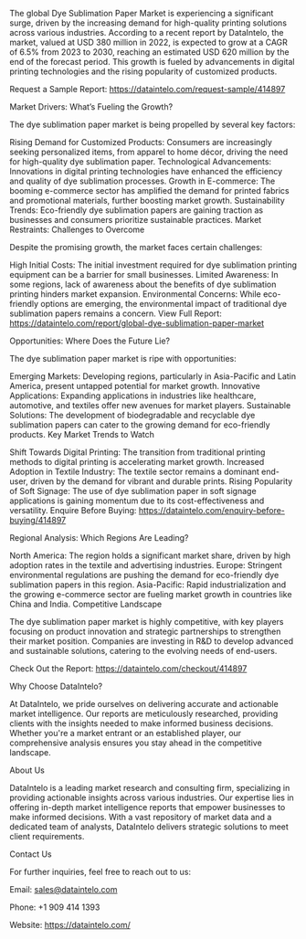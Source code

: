 The global Dye Sublimation Paper Market is experiencing a significant surge, driven by the increasing demand for high-quality printing solutions across various industries. According to a recent report by DataIntelo, the market, valued at USD 380 million in 2022, is expected to grow at a CAGR of 6.5% from 2023 to 2030, reaching an estimated USD 620 million by the end of the forecast period. This growth is fueled by advancements in digital printing technologies and the rising popularity of customized products.

Request a Sample Report: https://dataintelo.com/request-sample/414897

Market Drivers: What’s Fueling the Growth?

The dye sublimation paper market is being propelled by several key factors:

Rising Demand for Customized Products: Consumers are increasingly seeking personalized items, from apparel to home décor, driving the need for high-quality dye sublimation paper.
Technological Advancements: Innovations in digital printing technologies have enhanced the efficiency and quality of dye sublimation processes.
Growth in E-commerce: The booming e-commerce sector has amplified the demand for printed fabrics and promotional materials, further boosting market growth.
Sustainability Trends: Eco-friendly dye sublimation papers are gaining traction as businesses and consumers prioritize sustainable practices.
Market Restraints: Challenges to Overcome

Despite the promising growth, the market faces certain challenges:

High Initial Costs: The initial investment required for dye sublimation printing equipment can be a barrier for small businesses.
Limited Awareness: In some regions, lack of awareness about the benefits of dye sublimation printing hinders market expansion.
Environmental Concerns: While eco-friendly options are emerging, the environmental impact of traditional dye sublimation papers remains a concern.
View Full Report: https://dataintelo.com/report/global-dye-sublimation-paper-market

Opportunities: Where Does the Future Lie?

The dye sublimation paper market is ripe with opportunities:

Emerging Markets: Developing regions, particularly in Asia-Pacific and Latin America, present untapped potential for market growth.
Innovative Applications: Expanding applications in industries like healthcare, automotive, and textiles offer new avenues for market players.
Sustainable Solutions: The development of biodegradable and recyclable dye sublimation papers can cater to the growing demand for eco-friendly products.
Key Market Trends to Watch

Shift Towards Digital Printing: The transition from traditional printing methods to digital printing is accelerating market growth.
Increased Adoption in Textile Industry: The textile sector remains a dominant end-user, driven by the demand for vibrant and durable prints.
Rising Popularity of Soft Signage: The use of dye sublimation paper in soft signage applications is gaining momentum due to its cost-effectiveness and versatility.
Enquire Before Buying: https://dataintelo.com/enquiry-before-buying/414897

Regional Analysis: Which Regions Are Leading?

North America: The region holds a significant market share, driven by high adoption rates in the textile and advertising industries.
Europe: Stringent environmental regulations are pushing the demand for eco-friendly dye sublimation papers in this region.
Asia-Pacific: Rapid industrialization and the growing e-commerce sector are fueling market growth in countries like China and India.
Competitive Landscape

The dye sublimation paper market is highly competitive, with key players focusing on product innovation and strategic partnerships to strengthen their market position. Companies are investing in R&D to develop advanced and sustainable solutions, catering to the evolving needs of end-users.

Check Out the Report: https://dataintelo.com/checkout/414897

Why Choose DataIntelo?

At DataIntelo, we pride ourselves on delivering accurate and actionable market intelligence. Our reports are meticulously researched, providing clients with the insights needed to make informed business decisions. Whether you're a market entrant or an established player, our comprehensive analysis ensures you stay ahead in the competitive landscape.

About Us

DataIntelo is a leading market research and consulting firm, specializing in providing actionable insights across various industries. Our expertise lies in offering in-depth market intelligence reports that empower businesses to make informed decisions. With a vast repository of market data and a dedicated team of analysts, DataIntelo delivers strategic solutions to meet client requirements.

Contact Us

For further inquiries, feel free to reach out to us:

Email: sales@dataintelo.com

Phone: +1 909 414 1393

Website: https://dataintelo.com/
